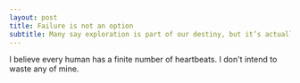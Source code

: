 ```yaml
---
layout: post
title: Failure is not an option
subtitle: Many say exploration is part of our destiny, but it’s actually our duty to future generations.
---
```

I believe every human has a finite number of heartbeats. I don't intend to waste any of mine.
